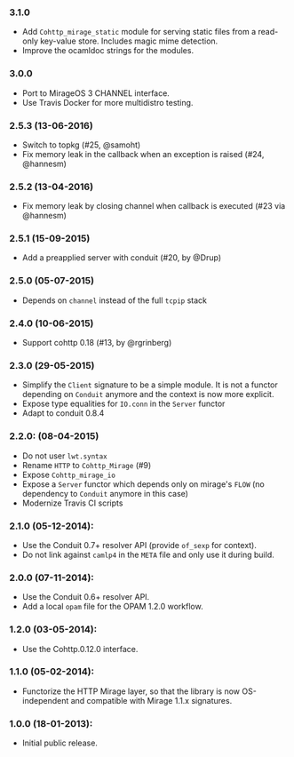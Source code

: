 ### 3.1.0

* Add `Cohttp_mirage_static` module for serving static files from a
  read-only key-value store.  Includes magic mime detection.
* Improve the ocamldoc strings for the modules.

### 3.0.0 

* Port to MirageOS 3 CHANNEL interface.
* Use Travis Docker for more multidistro testing.

### 2.5.3 (13-06-2016)

* Switch to topkg (#25, @samoht)
* Fix memory leak in the callback when an exception is raised (#24, @hannesm)

### 2.5.2 (13-04-2016)

* Fix memory leak by closing channel when callback is executed
  (#23 via @hannesm)

### 2.5.1 (15-09-2015)

* Add a preapplied server with conduit (#20, by @Drup)

### 2.5.0 (05-07-2015)

* Depends on `channel` instead of the full `tcpip` stack

### 2.4.0 (10-06-2015)

* Support cohttp 0.18 (#13, by @rgrinberg)

### 2.3.0 (29-05-2015)

* Simplify the `Client` signature to be a simple module. It is not
  a functor depending on `Conduit` anymore and the context is now
  more explicit.
* Expose type equalities for `IO.conn` in the `Server` functor
* Adapt to conduit 0.8.4

### 2.2.0: (08-04-2015)

* Do not user `lwt.syntax`
* Rename `HTTP` to `Cohttp_Mirage` (#9)
* Expose `Cohttp_mirage_io`
* Expose a `Server` functor which depends only on mirage's `FLOW` (no dependency
  to `Conduit` anymore in this case)
* Modernize Travis CI scripts

### 2.1.0 (05-12-2014):

* Use the Conduit 0.7+ resolver API (provide `of_sexp` for context).
* Do not link against `camlp4` in the `META` file and only use it during build.

### 2.0.0 (07-11-2014):

* Use the Conduit 0.6+ resolver API.
* Add a local `opam` file for the OPAM 1.2.0 workflow.

### 1.2.0 (03-05-2014):

* Use the Cohttp.0.12.0 interface.

### 1.1.0 (05-02-2014):

* Functorize the HTTP Mirage layer, so that the library is now
  OS-independent and compatible with Mirage 1.1.x signatures.

### 1.0.0 (18-01-2013):

* Initial public release.
